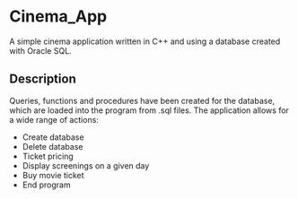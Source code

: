 # Cinema_App
A simple cinema application written in C++ and using a database created with Oracle SQL.

## Description

Queries, functions and procedures have been created for the database, which are loaded into the program from .sql files. The application allows for a wide range of actions:
- Create database
- Delete database
- Ticket pricing
- Display screenings on a given day 
- Buy movie ticket
- End program

